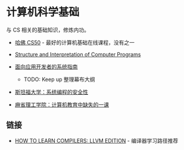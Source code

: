 # 计算机科学基础

与 CS 相关的基础知识，修炼内功。

- [哈佛 CS50](http://cs50.tv/) - 最好的计算机基础在线课程，没有之一
- [Structure and Interpretation of Computer Programs](http://sarabander.github.io/sicp/html/index.xhtml)
- [面向应用开发者的系统指南](https://www.codedump.info/post/20200501-system-guide-for-application-programmer/)

  - TODO: Keep up 整理幕布大纲

- [斯坦福大学：系统编程的安全性](./class/cs110l.md)
- [麻省理工学院：计算机教育中缺失的一课](./class/missing-semester.md)

## 链接
- [HOW TO LEARN COMPILERS: LLVM EDITION](https://lowlevelbits.org/how-to-learn-compilers-llvm-edition/) - 编译器学习路径推荐
